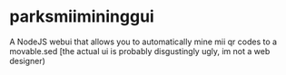# parksmiimininggui
A NodeJS webui that allows you to automatically mine mii qr codes to a movable.sed [the actual ui is probably disgustingly ugly, im not a web designer)
